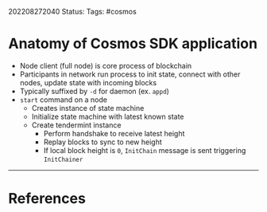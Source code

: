 202208272040
Status: 
Tags: #cosmos

# Anatomy of Cosmos SDK application
- Node client (full node) is core process of blockchain
- Participants in network run process to init state, connect with other nodes, update state with incoming blocks
- Typically suffixed by `-d` for daemon (ex. `appd`)
- `start` command on a node
	- Creates instance of state machine
	- Initialize state machine with latest known state
	- Create tendermint instance
		- Perform handshake to receive latest height
		- Replay blocks to sync to new height
		- If local block height is `0`, `InitChain` message is sent triggering `InitChainer`





---
# References

